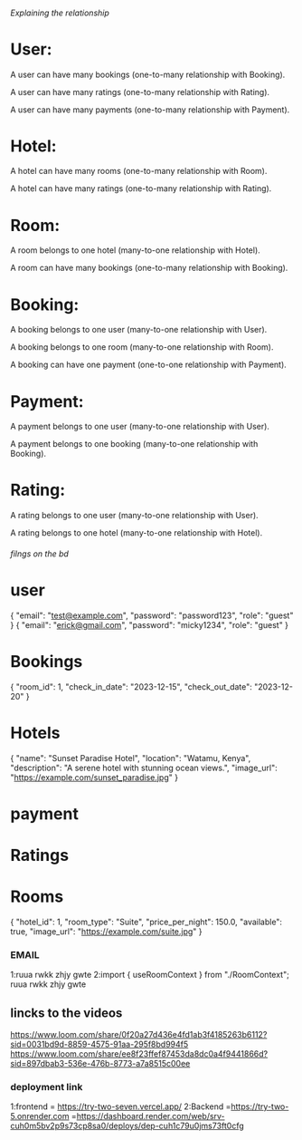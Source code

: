 ###### Explaining the relationship 
# User:

A user can have many bookings (one-to-many relationship with Booking).

A user can have many ratings (one-to-many relationship with Rating).

A user can have many payments (one-to-many relationship with Payment).

# Hotel:

A hotel can have many rooms (one-to-many relationship with Room).

A hotel can have many ratings (one-to-many relationship with Rating).

# Room:

A room belongs to one hotel (many-to-one relationship with Hotel).

A room can have many bookings (one-to-many relationship with Booking).

# Booking:

A booking belongs to one user (many-to-one relationship with User).

A booking belongs to one room (many-to-one relationship with Room).

A booking can have one payment (one-to-one relationship with Payment).

# Payment:

A payment belongs to one user (many-to-one relationship with User).

A payment belongs to one booking (many-to-one relationship with Booking).

# Rating:

A rating belongs to one user (many-to-one relationship with User).

A rating belongs to one hotel (many-to-one relationship with Hotel).


###### filngs on the bd
# user 
{
  "email": "test@example.com",
  "password": "password123",
  "role": "guest"
}
{
  "email": "erick@gmail.com",
  "password": "micky1234",
  "role": "guest"
}

# Bookings 
{
  "room_id": 1,
  "check_in_date": "2023-12-15",
  "check_out_date": "2023-12-20"
}

# Hotels

{
    "name": "Sunset Paradise Hotel",
    "location": "Watamu, Kenya",
    "description": "A serene hotel with stunning ocean views.",
    "image_url": "https://example.com/sunset_paradise.jpg"
}

# payment


# Ratings 

# Rooms
{
    "hotel_id": 1,
    "room_type": "Suite",
    "price_per_night": 150.0,
    "available": true,
    "image_url": "https://example.com/suite.jpg"
}


### EMAIL
1:ruua rwkk zhjy gwte
2:import { useRoomContext } from "./RoomContext";
ruua rwkk zhjy gwte

## lincks to the videos
https://www.loom.com/share/0f20a27d436e4fd1ab3f4185263b6112?sid=0031bd9d-8859-4575-91aa-295f8bd994f5
https://www.loom.com/share/ee8f23ffef87453da8dc0a4f9441866d?sid=897dbab3-536e-476b-8773-a7a8515c00ee

### deployment link 
1:frontend = https://try-two-seven.vercel.app/
2:Backend  =https://try-two-5.onrender.com
            =https://dashboard.render.com/web/srv-cuh0m5bv2p9s73cp8sa0/deploys/dep-cuh1c79u0jms73ft0cfg